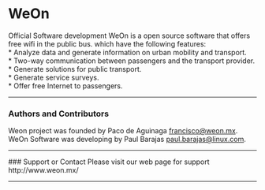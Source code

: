 # WeOn
Official Software development
WeOn is a open source software that offers free wifi in the public bus.
which have the following features:<br>
    * Analyze data and generate information on urban mobility and transport.<br>
    * Two-way communication between passengers and the transport provider.<br>
    * Generate solutions for public transport.<br>
    * Generate service surveys.<br>
    * Offer free Internet to passengers.<br>
<hr>

### Authors and Contributors
Weon project was founded by Paco de Aguinaga <francisco@weon.mx>.<br>
WeOn Software was developing by Paul Barajas <paul.barajas@linux.com>.<br>
<hr>
### Support or Contact
Please visit our web page for support http://www.weon.mx/
<hr>
